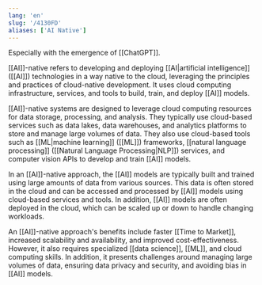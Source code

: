 ```yaml
---
lang: 'en'
slug: '/4130FD'
aliases: ['AI Native']
---
```


Especially with the emergence of [[ChatGPT]].

[[AI]]-native refers to developing and deploying [[AI|artificial intelligence]] ([[AI]]) technologies in a way native to the cloud, leveraging the principles and practices of cloud-native development. It uses cloud computing infrastructure, services, and tools to build, train, and deploy [[AI]] models.

[[AI]]-native systems are designed to leverage cloud computing resources for data storage, processing, and analysis. They typically use cloud-based services such as data lakes, data warehouses, and analytics platforms to store and manage large volumes of data. They also use cloud-based tools such as [[ML|machine learning]] ([[ML]]) frameworks, [[natural language processing]] ([[Natural Language Processing|NLP]]) services, and computer vision APIs to develop and train [[AI]] models.

In an [[AI]]-native approach, the [[AI]] models are typically built and trained using large amounts of data from various sources. This data is often stored in the cloud and can be accessed and processed by [[AI]] models using cloud-based services and tools. In addition, [[AI]] models are often deployed in the cloud, which can be scaled up or down to handle changing workloads.

An [[AI]]-native approach's benefits include faster [[Time to Market]], increased scalability and availability, and improved cost-effectiveness. However, it also requires specialized [[data science]], [[ML]], and cloud computing skills. In addition, it presents challenges around managing large volumes of data, ensuring data privacy and security, and avoiding bias in [[AI]] models.
